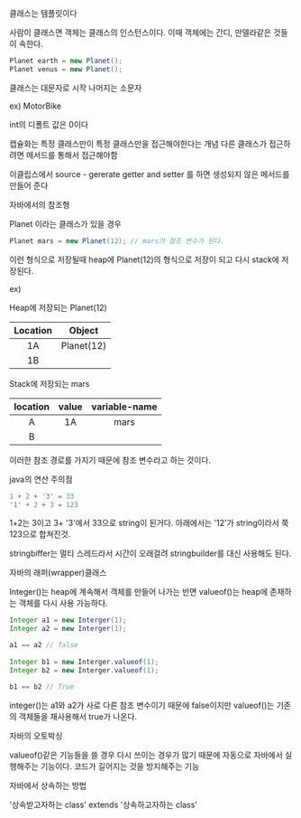 클래스는 템플릿이다

사람이 클래스면 객체는 클래스의 인스턴스이다.
이때 객체에는 간디, 만델라같은 것들이 속한다.

```java
Planet earth = new Planet();
Planet venus = new Planet();
```



클래스는 대문자로 시작 나머지는 소문자

ex) MotorBike



int의 디폴트 값은 0이다 



캡슐화는 특정 클래스만이 특정 클래스만을 접근해야한다는 개념 다른 클래스가 접근하려면 메서드를 통해서 접근해야함 

이클립스에서 source - gererate getter and setter 를 하면 생성되지 않은 메서드를 만들어 준다 



자바에서의 참조형

Planet 이라는 클래스가 있을 경우

```java
Planet mars = new Planet(12); // mars가 참조 변수가 된다.
```

이런 형식으로 저장될때 heap에 Planet(12)의 형식으로 저장이 되고 다시 stack에 저장된다. 

ex)

Heap에 저장되는 Planet(12)

| Location |   Object   |
| :------: | :--------: |
|    1A    | Planet(12) |
|    1B    |            |



Stack에 저장되는 mars

| location | value | variable-name |
| :------: | :---: | :-----------: |
|    A     |  1A   |     mars      |
|    B     |       |               |

이러한 참조 경로를 가지기 때문에 참조 변수라고 하는 것이다.  



java의 연산 주의점

```java
1 + 2 + '3' = 33
'1' + 2 + 3 = 123
```

1+2는 3이고 3+ '3'에서 33으로 string이 된거다.  아래에서는 '12'가 string이라서 쭉 123으로 합쳐진것.

stringbiffer는 멀티 스레드라서 시간이 오래걸려 stringbuilder를 대신 사용해도 된다.



자바의 래퍼(wrapper)클래스

Integer()는 heap에 계속해서 객체를 만들어 나가는 반면 valueof()는 heap에 존재하는 객체를 다시 사용 가능하다.

```java
Integer a1 = new Interger(1);
Integer a2 = new Interger(1);

a1 == a2 // false
    
Integer b1 = new Interger.valueof(1);
Integer b2 = new Interger.valueof(1);

b1 == b2 // True
```

integer()는 a1와 a2가 사로 다른 참조 변수이기 때문에 false이지만 valueof()는 기존의 객체들을 재사용해서 true가 나온다.

자바의 오토박싱

valueof()같은 기능들을 쓸 경우 다시 쓰이는 경우가 많기 때문에 자동으로 자바에서 실행해주는 기능이다. 코드가 길어지는 것을 방지해주는 기능 

자바에서 상속하는 방법

'상속받고자하는 class' extends '상속하고자하는 class'

```

```
